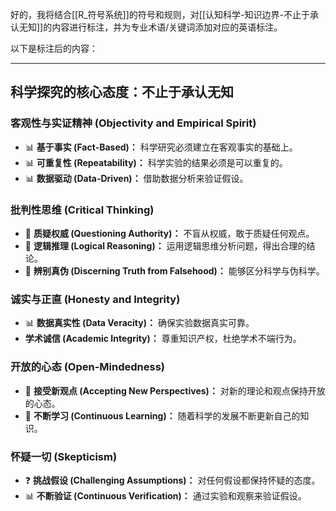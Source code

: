 好的，我将结合[[R_符号系统]]的符号和规则，对[[认知科学-知识边界-不止于承认无知]]的内容进行标注，并为专业术语/关键词添加对应的英语标注。

以下是标注后的内容：

---

## 科学探究的核心态度：不止于承认无知

### **客观性与实证精神 (Objectivity and Empirical Spirit)**
- 📊 **基于事实 (Fact-Based)：** 科学研究必须建立在客观事实的基础上。
- 📊 **可重复性 (Repeatability)：** 科学实验的结果必须是可以重复的。
- 📊 **数据驱动 (Data-Driven)：** 借助数据分析来验证假设。

### **批判性思维 (Critical Thinking)**
- 🧠 **质疑权威 (Questioning Authority)：** 不盲从权威，敢于质疑任何观点。
- 🧠 **逻辑推理 (Logical Reasoning)：** 运用逻辑思维分析问题，得出合理的结论。
- 🧠 **辨别真伪 (Discerning Truth from Falsehood)：** 能够区分科学与伪科学。

### **诚实与正直 (Honesty and Integrity)**
- 📊 **数据真实性 (Data Veracity)：** 确保实验数据真实可靠。
- **学术诚信 (Academic Integrity)：** 尊重知识产权，杜绝学术不端行为。

### **开放的心态 (Open-Mindedness)**
- 💬 **接受新观点 (Accepting New Perspectives)：** 对新的理论和观点保持开放的心态。
- 💬 **不断学习 (Continuous Learning)：** 随着科学的发展不断更新自己的知识。

### **怀疑一切 (Skepticism)**
- ❓ **挑战假设 (Challenging Assumptions)：** 对任何假设都保持怀疑的态度。
- 📊 **不断验证 (Continuous Verification)：** 通过实验和观察来验证假设。
